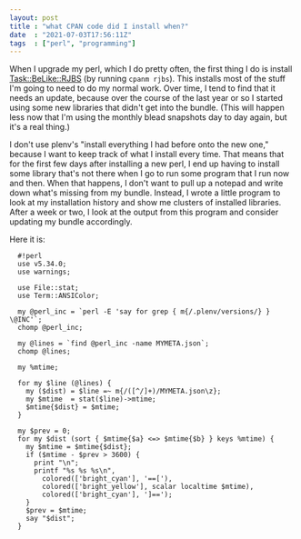 ```yaml
---
layout: post
title : "what CPAN code did I install when?"
date  : "2021-07-03T17:56:11Z"
tags  : ["perl", "programming"]
---
```

When I upgrade my perl, which I do pretty often, the first thing I do is
install [Task::BeLike::RJBS](https://metacpan.org/pod/Task::BeLike::RJBS) (by
running `cpanm rjbs`).  This installs most of the stuff I'm going to need to do
my normal work.  Over time, I tend to find that it needs an update, because
over the course of the last year or so I started using some new libraries that
didn't get into the bundle.  (This will happen less now that I'm using the
monthly blead snapshots day to day again, but it's a real thing.)

I don't use plenv's "install everything I had before onto the new one," because
I want to keep track of what I install every time.  That means that for the
first few days after installing a new perl, I end up having to install some
library that's not there when I go to run some program that I run now and then.
When that happens, I don't want to pull up a notepad and write down what's
missing from my bundle.  Instead, I wrote a little program to look at my
installation history and show me clusters of installed libraries.  After a week
or two, I look at the output from this program and consider updating my bundle
accordingly.

Here it is:

      #!perl
      use v5.34.0;
      use warnings;

      use File::stat;
      use Term::ANSIColor;

      my @perl_inc = `perl -E 'say for grep { m{/.plenv/versions/} } \@INC'`;
      chomp @perl_inc;

      my @lines = `find @perl_inc -name MYMETA.json`;
      chomp @lines;

      my %mtime;

      for my $line (@lines) {
        my ($dist) = $line =~ m{/([^/]+)/MYMETA.json\z};
        my $mtime  = stat($line)->mtime;
        $mtime{$dist} = $mtime;
      }

      my $prev = 0;
      for my $dist (sort { $mtime{$a} <=> $mtime{$b} } keys %mtime) {
        my $mtime = $mtime{$dist};
        if ($mtime - $prev > 3600) {
          print "\n";
          printf "%s %s %s\n",
            colored(['bright_cyan'], '==['),
            colored(['bright_yellow'], scalar localtime $mtime),
            colored(['bright_cyan'], ']==');
        }
        $prev = $mtime;
        say "$dist";
      }

